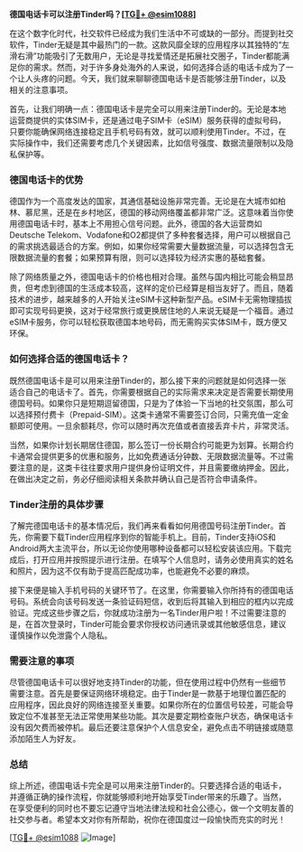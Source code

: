 **德国电话卡可以注册Tinder吗？[[TG💪+ @esim1088](https://t.me/s/esim1088)]**

在这个数字化时代，社交软件已经成为我们生活中不可或缺的一部分。而提到社交软件，Tinder无疑是其中最热门的一款。这款风靡全球的应用程序以其独特的“左滑右滑”功能吸引了无数用户，无论是寻找爱情还是拓展社交圈子，Tinder都能满足你的需求。然而，对于许多身处海外的人来说，如何选择合适的电话卡成为了一个让人头疼的问题。今天，我们就来聊聊德国电话卡是否能够注册Tinder，以及相关的注意事项。

首先，让我们明确一点：德国电话卡是完全可以用来注册Tinder的。无论是本地运营商提供的实体SIM卡，还是通过电子SIM卡（eSIM）服务获得的虚拟号码，只要你能确保网络连接稳定且手机号码有效，就可以顺利使用Tinder。不过，在实际操作中，我们还需要考虑几个关键因素，比如信号强度、数据流量限制以及隐私保护等。

### 德国电话卡的优势

德国作为一个高度发达的国家，其通信基础设施非常完善。无论是在大城市如柏林、慕尼黑，还是在乡村地区，德国的移动网络覆盖都非常广泛。这意味着当你使用德国电话卡时，基本上不用担心信号问题。此外，德国的各大运营商如Deutsche Telekom、Vodafone和O2都提供了多种套餐选择，用户可以根据自己的需求挑选最适合的方案。例如，如果你经常需要大量数据流量，可以选择包含无限数据流量的套餐；如果预算有限，则可以选择较为经济实惠的基础套餐。

除了网络质量之外，德国电话卡的价格也相对合理。虽然与国内相比可能会稍显昂贵，但考虑到德国的生活成本较高，这样的定价已经算是相当友好了。而且，随着技术的进步，越来越多的人开始关注eSIM卡这种新型产品。eSIM卡无需物理插拔即可实现号码更换，这对于经常旅行或更换居住地的人来说无疑是一个福音。通过eSIM卡服务，你可以轻松获取德国本地号码，而无需购买实体SIM卡，既方便又环保。

### 如何选择合适的德国电话卡？

既然德国电话卡是可以用来注册Tinder的，那么接下来的问题就是如何选择一张适合自己的电话卡了。首先，你需要根据自己的实际需求来决定是否需要长期使用德国号码。如果你只是短期逗留德国，只是为了体验一下当地的社交氛围，那么可以选择预付费卡（Prepaid-SIM）。这类卡通常不需要签订合同，只需充值一定金额即可使用。一旦余额耗尽，你可以随时再次充值或者直接丢弃卡片，非常灵活。

当然，如果你计划长期居住德国，那么签订一份长期合约可能更为划算。长期合约卡通常会提供更多的优惠和服务，比如免费通话分钟数、无限数据流量等。不过需要注意的是，这类卡往往要求用户提供身份证明文件，并且需要缴纳押金。因此，在做出决定之前，务必仔细阅读相关条款并确认自己是否符合申请条件。

### Tinder注册的具体步骤

了解完德国电话卡的基本情况后，我们再来看看如何用德国号码注册Tinder。首先，你需要下载Tinder应用程序到你的智能手机上。目前，Tinder支持iOS和Android两大主流平台，所以无论你使用哪种设备都可以轻松安装该应用。下载完成后，打开应用并按照提示进行注册。在填写个人信息时，请务必使用真实的姓名和照片，因为这不仅有助于提高匹配成功率，也能避免不必要的麻烦。

接下来便是输入手机号码的关键环节了。在这里，你需要输入你所持有的德国电话号码。系统会向该号码发送一条验证码短信，收到后将其输入到相应的框内以完成验证。完成这些步骤之后，你就成功注册为一名Tinder用户啦！不过需要注意的是，在首次登录时，Tinder可能会要求你授权访问通讯录或其他敏感信息，建议谨慎操作以免泄露个人隐私。

### 需要注意的事项

尽管德国电话卡可以很好地支持Tinder的功能，但在使用过程中仍然有一些细节需要注意。首先是要保证网络环境稳定。由于Tinder是一款基于地理位置匹配的应用程序，因此良好的网络连接至关重要。如果你所在的位置信号较差，可能会导致定位不准甚至无法正常使用某些功能。其次是要定期检查账户状态，确保电话卡没有因欠费而被停机。最后还要注意保护个人信息安全，避免点击不明链接或随意添加陌生人为好友。

### 总结

综上所述，德国电话卡完全是可以用来注册Tinder的。只要选择合适的电话卡，并遵循正确的操作流程，你就能够顺利地开始享受Tinder带来的乐趣了。当然，在享受便利的同时也不要忘记遵守当地法律法规和社会公德心，做一个文明友善的社交参与者。希望本文对你有所帮助，祝你在德国度过一段愉快而充实的时光！

[[TG💪+ @esim1088](https://t.me/s/esim1088) ![Image](https://i.postimg.cc/4NQfJmqS/Snipaste-2025-05-13-00-14-12.png)]